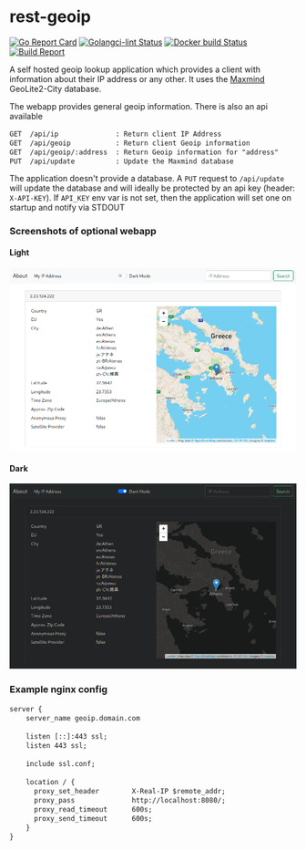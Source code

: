 # rest-geoip

[![Go Report Card](https://goreportcard.com/badge/github.com/TwistTheNeil/rest-geoip)](https://goreportcard.com/report/github.com/TwistTheNeil/rest-geoip)
[![Golangci-lint Status](https://github.com/TwistTheNeil/rest-geoip/workflows/golangci-lint/badge.svg)](https://github.com/TwistTheNeil/rest-geoip/actions?query=workflow%3Agolangci-lint)
[![Docker build Status](https://github.com/TwistTheNeil/rest-geoip/workflows/Docker%20Image%20CI/badge.svg)](https://github.com/TwistTheNeil/rest-geoip/actions?query=workflow%3A%22Docker+Image+CI%22)
[![Build Report](https://github.com/TwistTheNeil/rest-geoip/workflows/go-build/badge.svg)](https://github.com/TwistTheNeil/rest-geoip/actions?query=workflow%3Ago-build)

A self hosted geoip lookup application which provides a client with information about their IP address or any other. It uses the [Maxmind](https://www.maxmind.com) GeoLite2-City database.

The webapp provides general geoip information. There is also an api available

```
GET  /api/ip              : Return client IP Address
GET  /api/geoip           : Return client Geoip information
GET  /api/geoip/:address  : Return Geoip information for "address"
PUT  /api/update          : Update the Maxmind database
```

The application doesn't provide a database. A `PUT` request to `/api/update` will update the database and will ideally be protected by an api key (header: `X-API-KEY`). If `API_KEY` env var is not set, then the application will set one on startup and notify via STDOUT

### Screenshots of optional webapp
#### Light
![light](docs/light.png)
#### Dark
![light](docs/dark.png)

### Example nginx config
```
server {
	server_name geoip.domain.com

	listen [::]:443 ssl;
	listen 443 ssl;

	include ssl.conf;

	location / {
	  proxy_set_header        X-Real-IP $remote_addr;
	  proxy_pass              http://localhost:8080/;
	  proxy_read_timeout      600s;
	  proxy_send_timeout      600s;
	}
}
```